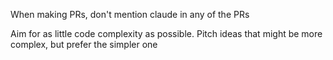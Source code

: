 When making PRs, don't mention claude in any of the PRs

Aim for as little code complexity as possible. Pitch ideas that might be more complex, but prefer the simpler one
